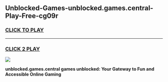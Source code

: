 
## Unblocked-Games-unblocked.games.central-Play-Free-cg09r
<h3>
<a href="https://premium76.site?title=unblocked.games.central&ref=19M">CLICK TO PLAY</a></h3>
<hr>

<h3>
<a href="https://premium76.site?title=unblocked.games.central&ref=19M">CLICK 2 PLAY</a>
  
</h3>

<a href="https://premium76.site?title=unblocked.games.central&ref=19M"><img src="https://clearcache.store/games.png"></a>


**unblocked.games.central games unblocked: Your Gateway to Fun and Accessible Online Gaming**
